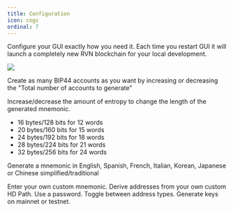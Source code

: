```yaml
---
title: Configuration
icon: cogs
ordinal: 7
---
```


Configure your GUI exactly how you need it. Each time you restart GUI it will launch a completely new RVN blockchain for your local development.

![](/images/gui4.png)

Create as many BIP44 accounts as you want by increasing or decreasing the "Total number of accounts to generate"

Increase/decrease the amount of entropy to change the length of the generated mnemonic.

- 16 bytes/128 bits for 12 words
- 20 bytes/160 bits for 15 words
- 24 bytes/192 bits for 18 words
- 28 bytes/224 bits for 21 words
- 32 bytes/256 bits for 24 words

Generate a mnemonic in English, Spanish, French, Italian, Korean, Japanese or Chinese simplified/traditional

Enter your own custom mnemonic. Derive addresses from your own custom HD Path. Use a password. Toggle between address types. Generate keys on mainnet or testnet.
